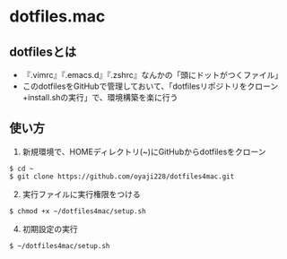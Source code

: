 # dotfiles.mac

## dotfilesとは

- 『.vimrc』『.emacs.d』『.zshrc』なんかの「頭にドットがつくファイル」
- このdotfilesをGitHubで管理しておいて、「dotfilesリポジトリをクローン+install.shの実行」で、環境構築を楽に行う

## 使い方
1. 新規環境で、HOMEディレクトリ(~)にGitHubからdotfilesをクローン
```
$ cd ~
$ git clone https://github.com/oyaji228/dotfiles4mac.git
```

2. 実行ファイルに実行権限をつける
```
$ chmod +x ~/dotfiles4mac/setup.sh
```

4. 初期設定の実行
```
$ ~/dotfiles4mac/setup.sh
```





